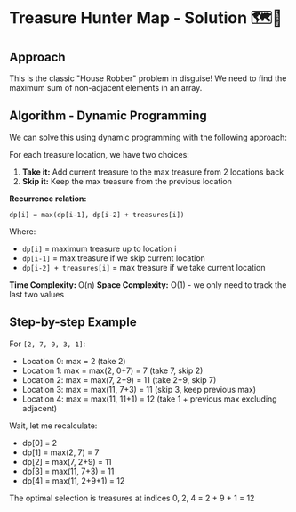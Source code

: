 # Treasure Hunter Map - Solution 🗺️💎

## Approach

This is the classic "House Robber" problem in disguise! We need to find the maximum sum of non-adjacent elements in an array.

## Algorithm - Dynamic Programming

We can solve this using dynamic programming with the following approach:

For each treasure location, we have two choices:
1. **Take it:** Add current treasure to the max treasure from 2 locations back
2. **Skip it:** Keep the max treasure from the previous location

**Recurrence relation:**
```
dp[i] = max(dp[i-1], dp[i-2] + treasures[i])
```

Where:
- `dp[i]` = maximum treasure up to location i
- `dp[i-1]` = max treasure if we skip current location
- `dp[i-2] + treasures[i]` = max treasure if we take current location

**Time Complexity:** O(n)
**Space Complexity:** O(1) - we only need to track the last two values

## Step-by-step Example

For `[2, 7, 9, 3, 1]`:

- Location 0: max = 2 (take 2)
- Location 1: max = max(2, 0+7) = 7 (take 7, skip 2)
- Location 2: max = max(7, 2+9) = 11 (take 2+9, skip 7)
- Location 3: max = max(11, 7+3) = 11 (skip 3, keep previous max)
- Location 4: max = max(11, 11+1) = 12 (take 1 + previous max excluding adjacent)

Wait, let me recalculate:
- dp[0] = 2
- dp[1] = max(2, 7) = 7  
- dp[2] = max(7, 2+9) = 11
- dp[3] = max(11, 7+3) = 11
- dp[4] = max(11, 2+9+1) = 12

The optimal selection is treasures at indices 0, 2, 4 = 2 + 9 + 1 = 12